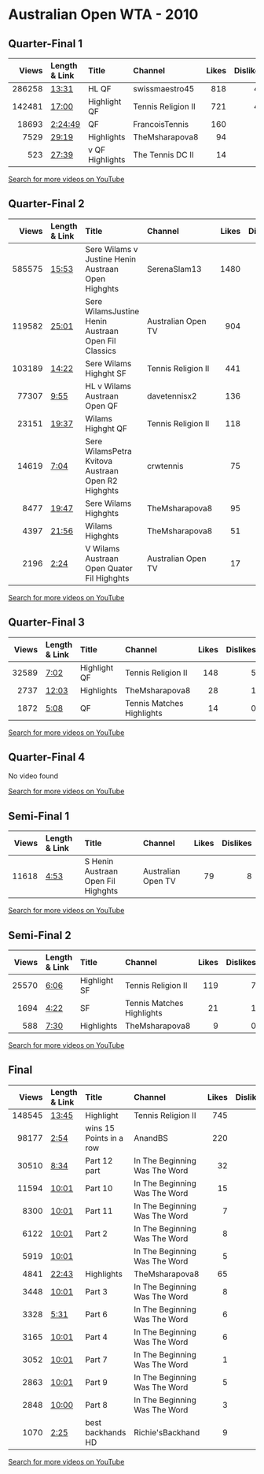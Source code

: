 
# Australian Open WTA - 2010
    
## Quarter-Final 1
|   Views | Length & Link                                          | Title                | Channel            |   Likes |   Dislikes |
|--------:|:-------------------------------------------------------|:---------------------|:-------------------|--------:|-----------:|
|  286258 | [13:31](https://www.youtube.com/watch?v=AM-dKKakqUc)   | HL        QF         | swissmaestro45     |     818 |         40 |
|  142481 | [17:00](https://www.youtube.com/watch?v=1uIS6lS6PJ8)   | Highlight   QF       | Tennis Religion II |     721 |         46 |
|   18693 | [2:24:49](https://www.youtube.com/watch?v=r5nO_qqml7Q) | QF                   | FrancoisTennis     |     160 |          7 |
|    7529 | [29:19](https://www.youtube.com/watch?v=Hop56WbLcwU)   | Highlights           | TheMsharapova8     |      94 |          3 |
|     523 | [27:39](https://www.youtube.com/watch?v=JnHIl32-8w4)   | v      QF Highlights | The Tennis DC II   |      14 |          2 |

[Search for more videos on YouTube](https://www.youtube.com/results?search_query=%22australian+open%22+%22Williams%22+%22Azarenka%22+%222010%22+%22highlights%22)     

## Quarter-Final 2
|   Views | Length & Link                                        | Title                                                   | Channel            |   Likes |   Dislikes |
|--------:|:-----------------------------------------------------|:--------------------------------------------------------|:-------------------|--------:|-----------:|
|  585575 | [15:53](https://www.youtube.com/watch?v=-bydEri95O4) | Sere Wilams v Justine Henin   Austraan Open Highghts    | SerenaSlam13       |    1480 |        126 |
|  119582 | [25:01](https://www.youtube.com/watch?v=aoCHJb2A4aI) | Sere WilamsJustine Henin  Austraan Open  Fil   Classics | Australian Open TV |     904 |         40 |
|  103189 | [14:22](https://www.youtube.com/watch?v=ayJZZUXpu4U) | Sere Wilams  Highght   SF                               | Tennis Religion II |     441 |         21 |
|   77307 | [9:55](https://www.youtube.com/watch?v=VnPvqES9YdQ)  | HL   v  Wilams  Austraan Open QF                        | davetennisx2       |     136 |          8 |
|   23151 | [19:37](https://www.youtube.com/watch?v=YnAzIe6yCUE) | Wilams Highght   QF                                     | Tennis Religion II |     118 |          3 |
|   14619 | [7:04](https://www.youtube.com/watch?v=JK-EdnOagAQ)  | Sere WilamsPetra Kvitova   Austraan Open R2 Highghts    | crwtennis          |      75 |          0 |
|    8477 | [19:47](https://www.youtube.com/watch?v=008Z-rkzNYo) | Sere Wilams    Highghts                                 | TheMsharapova8     |      95 |          5 |
|    4397 | [21:56](https://www.youtube.com/watch?v=J3vmKOMyYUs) | Wilams    Highghts                                      | TheMsharapova8     |      51 |          2 |
|    2196 | [2:24](https://www.youtube.com/watch?v=sadn3S-EhLM)  | V Wilams  Austraan Open Quater Fil Highghts             | Australian Open TV |      17 |          1 |

[Search for more videos on YouTube](https://www.youtube.com/results?search_query=%22australian+open%22+%22Li%22+%22Williams%22+%222010%22+%22highlights%22)     

## Quarter-Final 3
|   Views | Length & Link                                        | Title          | Channel                   |   Likes |   Dislikes |
|--------:|:-----------------------------------------------------|:---------------|:--------------------------|--------:|-----------:|
|   32589 | [7:02](https://www.youtube.com/watch?v=KB-kYVGdGuc)  | Highlight   QF | Tennis Religion II        |     148 |          5 |
|    2737 | [12:03](https://www.youtube.com/watch?v=jhW0s1iwR_A) | Highlights     | TheMsharapova8            |      28 |          1 |
|    1872 | [5:08](https://www.youtube.com/watch?v=-akOTo8r3RU)  | QF             | Tennis Matches Highlights |      14 |          0 |

[Search for more videos on YouTube](https://www.youtube.com/results?search_query=%22australian+open%22+%22Henin%22+%22Petrova%22+%222010%22+%22highlights%22)     

## Quarter-Final 4
No video found

[Search for more videos on YouTube](https://www.youtube.com/results?search_query=%22australian+open%22+%22Zheng%22+%22Kirilenko%22+%222010%22+%22highlights%22)     

## Semi-Final 1
|   Views | Length & Link                                       | Title                                | Channel            |   Likes |   Dislikes |
|--------:|:----------------------------------------------------|:-------------------------------------|:-------------------|--------:|-----------:|
|   11618 | [4:53](https://www.youtube.com/watch?v=pmzy0ppjhNk) | S Henin Austraan Open   Fil Highghts | Australian Open TV |      79 |          8 |

[Search for more videos on YouTube](https://www.youtube.com/results?search_query=%22australian+open%22+%22Williams%22+%22Li%22+%222010%22+%22highlights%22)     

## Semi-Final 2
|   Views | Length & Link                                       | Title          | Channel                   |   Likes |   Dislikes |
|--------:|:----------------------------------------------------|:---------------|:--------------------------|--------:|-----------:|
|   25570 | [6:06](https://www.youtube.com/watch?v=moU7Z4fpHJs) | Highlight   SF | Tennis Religion II        |     119 |          7 |
|    1694 | [4:22](https://www.youtube.com/watch?v=OIg_xFN1BPw) | SF             | Tennis Matches Highlights |      21 |          1 |
|     588 | [7:30](https://www.youtube.com/watch?v=rpplOgIzX9k) | Highlights     | TheMsharapova8            |       9 |          0 |

[Search for more videos on YouTube](https://www.youtube.com/results?search_query=%22australian+open%22+%22Henin%22+%22Zheng%22+%222010%22+%22highlights%22)     

## Final
|   Views | Length & Link                                        | Title                   | Channel                       |   Likes |   Dislikes |
|--------:|:-----------------------------------------------------|:------------------------|:------------------------------|--------:|-----------:|
|  148545 | [13:45](https://www.youtube.com/watch?v=7za2-kWNBHc) | Highlight               | Tennis Religion II            |     745 |         57 |
|   98177 | [2:54](https://www.youtube.com/watch?v=iF2utjD9Ikg)  | wins 15 Points in a row | AnandBS                       |     220 |         27 |
|   30510 | [8:34](https://www.youtube.com/watch?v=sOWIAqYMkDA)  | Part 12  part           | In The Beginning Was The Word |      32 |          5 |
|   11594 | [10:01](https://www.youtube.com/watch?v=LzGFSw_03Wo) | Part 10                 | In The Beginning Was The Word |      15 |          0 |
|    8300 | [10:01](https://www.youtube.com/watch?v=J1OmYMmuV6w) | Part 11                 | In The Beginning Was The Word |       7 |          0 |
|    6122 | [10:01](https://www.youtube.com/watch?v=ejknOH6gztw) | Part 2                  | In The Beginning Was The Word |       8 |          0 |
|    5919 | [10:01](https://www.youtube.com/watch?v=w5zv6cGburg) |                         | In The Beginning Was The Word |       5 |          0 |
|    4841 | [22:43](https://www.youtube.com/watch?v=IAFgyvU_1ZQ) | Highlights              | TheMsharapova8                |      65 |          1 |
|    3448 | [10:01](https://www.youtube.com/watch?v=omXRWrIILqY) | Part 3                  | In The Beginning Was The Word |       8 |          0 |
|    3328 | [5:31](https://www.youtube.com/watch?v=dth6-8t3dV4)  | Part 6                  | In The Beginning Was The Word |       6 |          0 |
|    3165 | [10:01](https://www.youtube.com/watch?v=5-7OO3eLoFk) | Part 4                  | In The Beginning Was The Word |       6 |          0 |
|    3052 | [10:01](https://www.youtube.com/watch?v=egiv-7xWTd4) | Part 7                  | In The Beginning Was The Word |       1 |          0 |
|    2863 | [10:01](https://www.youtube.com/watch?v=RBzCjnvQwJc) | Part 9                  | In The Beginning Was The Word |       5 |          1 |
|    2848 | [10:00](https://www.youtube.com/watch?v=fKbjuJ_hfOQ) | Part 8                  | In The Beginning Was The Word |       3 |          0 |
|    1070 | [2:25](https://www.youtube.com/watch?v=3mfsmDI-FWw)  | best backhands      HD  | Richie'sBackhand              |       9 |          0 |

[Search for more videos on YouTube](https://www.youtube.com/results?search_query=%22australian+open%22+%22Williams%22+%22Henin%22+%222010%22+%22highlights%22)     
